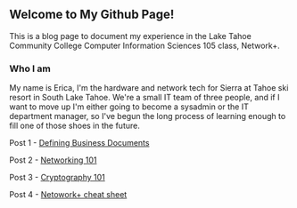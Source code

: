 ## Welcome to My Github Page!

This is a blog page to document my experience in the Lake Tahoe Community College Computer Information Sciences 105 class, Network+.

### Who I am

My name is Erica, I'm the hardware and network tech for Sierra at Tahoe ski resort in South Lake Tahoe. We're a small IT team of three people, and if I want to move up I'm either going to become a sysadmin or the IT department manager, so I've begun the long process of learning enough to fill one of those shoes in the future.

Post 1 - [Defining Business Documents](https://pyrebuilder.github.io/CIS105LTCCclass/Post1)

Post 2 - [Networking 101](https://pyrebuilder.github.io/CIS105LTCCclass/Post2)

Post 3 - [Cryptography 101](https://pyrebuilder.github.io/CIS105LTCCclass/Post3)

Post 4 - [Netowork+ cheat sheet](https://pyrebuilder.github.io/CIS105LTCCclass/Post4)
